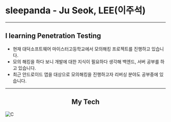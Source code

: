 # sleepanda - Ju Seok, LEE(이주석)
-------------------------   
## I learning Penetration Testing
+ 현재 대덕소프트웨어 마이스터고등학교에서 모의해킹 프로젝트를 진행하고 있습니다. 
+ 모의 해킹을 하다 보니 개발에 대한 지식이 필요하다 생각해 백엔드, 서버 공부를 하고 있습니다.
+ 최근 안드로이드 앱을 대상으로 모의해킹을 진행하고자 리버싱 분야도 공부중에 있습니다.
-------------------------   
## <center> My Tech </center>
![C](https://img.shields.io/badge/c-%2300599C.svg?style=for-the-badge&logo=c&logoColor=white)
